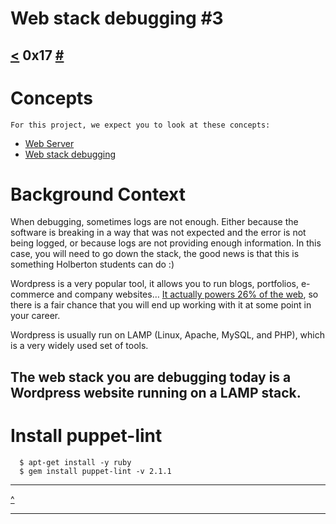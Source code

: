 # Web stack debugging #3
[<](https://github.com/TheeKingZa/alx-system_engineering-devops/blob/master/0x16-api_advanced/README.md) 0x17 [#](https://github.com/TheeKingZa/alx-system_engineering-devops/tree/master/README.md)
---

# Concepts
```
For this project, we expect you to look at these concepts:
```
* [Web Server](https://github.com/TheeKingZa/alx-system_engineering-devops/tree/master/0x0C-web_server/README.md)
* [Web stack debugging](https://github.com/TheeKingZa/alx-system_engineering-devops/tree/master/0x0D-web_stack_debugging_0/README.md)

# Background Context
When debugging, sometimes logs are not enough. Either because the software is breaking in a way that was not expected and the error is not being logged, or because logs are not providing enough information. In this case, you will need to go down the stack, the good news is that this is something Holberton students can do :)

Wordpress is a very popular tool, it allows you to run blogs, portfolios, e-commerce and company websites… [It actually powers 26% of the web](https://managewp.com/blog/statistics-about-wordpress-usage), so there is a fair chance that you will end up working with it at some point in your career.

Wordpress is usually run on LAMP (Linux, Apache, MySQL, and PHP), which is a very widely used set of tools.

The web stack you are debugging today is a Wordpress website running on a LAMP stack.
---

# Install puppet-lint
```
  $ apt-get install -y ruby
  $ gem install puppet-lint -v 2.1.1
```
---

[^](#concepts)

---
